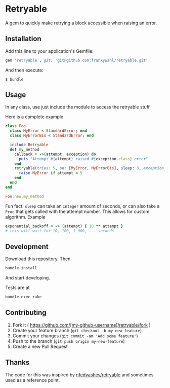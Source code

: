 # Retryable

A gem to quickly make retrying a block accessible when raising an error.

## Installation

Add this line to your application's Gemfile:

```ruby
gem 'retryable', git: 'git@github.com:frankywahl/retryable.git'
```

And then execute:

    $ bundle

## Usage

In any class, use just include the module to access the retryable stuff


Here is a complete example
```ruby
class Foo
  class MyError < StandardError; end
  class MyErrorBis < StandardError; end

  include Retryable
  def my_method
    callback = ->(attempt, exception) do
      puts "Attempt #{attempt} raised #{exception.class} error"
    end
    retryable(tries: 5, on: [MyError, MyErrorBis], sleep: 3, exception_callback: callback) do |attempt, exception|
      raise MyError if attempt < 5
    end
  end
end

Foo.new.my_method
```

Fun fact:
`sleep` can take an `Integer` amount of seconds, or can also take a `Proc` that gets called with the attempt number. This allows for custom algorithm. Example

```ruby
exponential_backoff = -> (attempt) { 10 ** attempt }
# this will wait for 10, 100, 1_000, ... seconds
```

## Development

Download this repository. Then

```bash
bundle install
```

And start developing.

Tests are at

```bash
bundle exec rake
```


## Contributing

1. Fork it ( https://github.com/[my-github-username]/retryable/fork )
2. Create your feature branch (`git checkout -b my-new-feature`)
3. Commit your changes (`git commit -am 'Add some feature'`)
4. Push to the branch (`git push origin my-new-feature`)
5. Create a new Pull Request

## Thanks
The code for this was inspired by [nfedyashev/retryable](https://github.com/nfedyashev/retryable) and sometimes used as a reference point.
